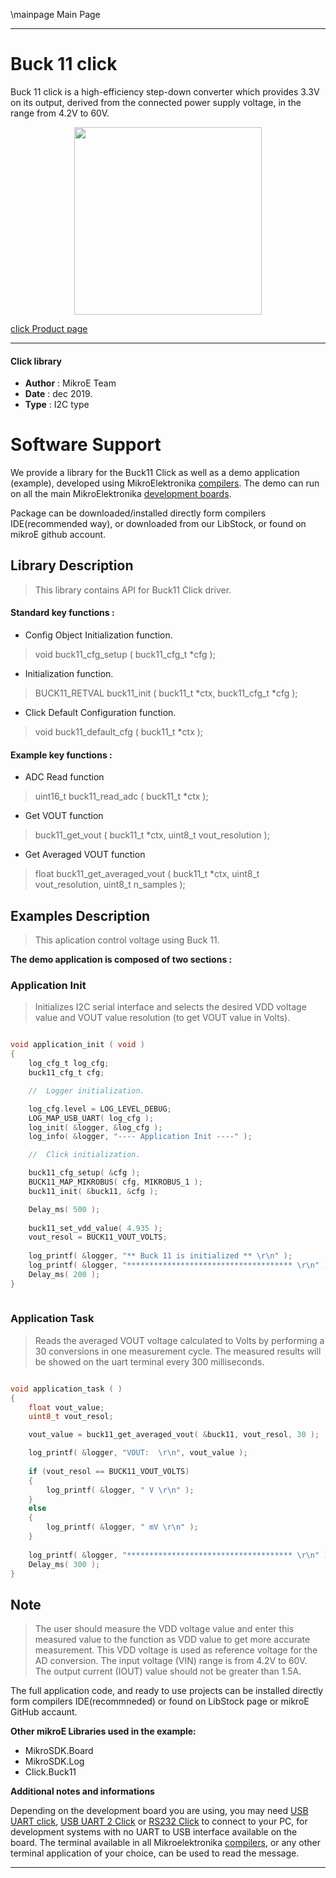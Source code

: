 \mainpage Main Page
 
 

---
# Buck 11 click

Buck 11 click is a high-efficiency step-down converter which provides 3.3V on its output, derived from the connected power supply voltage, in the range from 4.2V to 60V. 

<p align="center">
  <img src="https://download.mikroe.com/images/click_for_ide/buck11_click.png" height=300px>
</p>

[click Product page](https://www.mikroe.com/buck-11-click)

---


#### Click library 

- **Author**        : MikroE Team
- **Date**          : dec 2019.
- **Type**          : I2C type


# Software Support

We provide a library for the Buck11 Click 
as well as a demo application (example), developed using MikroElektronika 
[compilers](https://shop.mikroe.com/compilers). 
The demo can run on all the main MikroElektronika [development boards](https://shop.mikroe.com/development-boards).

Package can be downloaded/installed directly form compilers IDE(recommended way), or downloaded from our LibStock, or found on mikroE github account. 

## Library Description

> This library contains API for Buck11 Click driver.

#### Standard key functions :

- Config Object Initialization function.
> void buck11_cfg_setup ( buck11_cfg_t *cfg ); 
 
- Initialization function.
> BUCK11_RETVAL buck11_init ( buck11_t *ctx, buck11_cfg_t *cfg );

- Click Default Configuration function.
> void buck11_default_cfg ( buck11_t *ctx );


#### Example key functions :

- ADC Read function
> uint16_t buck11_read_adc ( buck11_t *ctx );
 
- Get VOUT function
> buck11_get_vout ( buck11_t *ctx, uint8_t vout_resolution );

- Get Averaged VOUT function
> float buck11_get_averaged_vout ( buck11_t *ctx, uint8_t vout_resolution, uint8_t n_samples );

## Examples Description

> This aplication control voltage using Buck 11.

**The demo application is composed of two sections :**

### Application Init 

> Initializes I2C serial interface and selects the desired VDD voltage value
> and VOUT value resolution (to get VOUT value in Volts).

```c

void application_init ( void )
{
    log_cfg_t log_cfg;
    buck11_cfg_t cfg;

    //  Logger initialization.

    log_cfg.level = LOG_LEVEL_DEBUG;
    LOG_MAP_USB_UART( log_cfg );
    log_init( &logger, &log_cfg );
    log_info( &logger, "---- Application Init ----" );

    //  Click initialization.

    buck11_cfg_setup( &cfg );
    BUCK11_MAP_MIKROBUS( cfg, MIKROBUS_1 );
    buck11_init( &buck11, &cfg );

    Delay_ms( 500 );
    
    buck11_set_vdd_value( 4.935 );
    vout_resol = BUCK11_VOUT_VOLTS;
    
    log_printf( &logger, "** Buck 11 is initialized ** \r\n" );
    log_printf( &logger, "************************************* \r\n" );
    Delay_ms( 200 );
}
  
```

### Application Task

> Reads the averaged VOUT voltage calculated to Volts by performing a 30 conversions
> in one measurement cycle. The measured results will be showed on the uart terminal every 300 milliseconds.

```c

void application_task ( )
{
    float vout_value;
    uint8_t vout_resol;

    vout_value = buck11_get_averaged_vout( &buck11, vout_resol, 30 );

    log_printf( &logger, "VOUT:  \r\n", vout_value );
    
    if (vout_resol == BUCK11_VOUT_VOLTS)
    {
        log_printf( &logger, " V \r\n" );
    }
    else
    {
        log_printf( &logger, " mV \r\n" );
    }
    
    log_printf( &logger, "************************************* \r\n" );
    Delay_ms( 300 );
}

```

## Note

> The user should measure the VDD voltage value and enter this measured value to the function as VDD value to get
> more accurate measurement. This VDD voltage is used as reference voltage for the AD conversion.
> The input voltage (VIN) range is from 4.2V to 60V.
> The output current (IOUT) value should not be greater than 1.5A.

The full application code, and ready to use projects can be  installed directly form compilers IDE(recommneded) or found on LibStock page or mikroE GitHub accaunt.

**Other mikroE Libraries used in the example:** 

- MikroSDK.Board
- MikroSDK.Log
- Click.Buck11

**Additional notes and informations**

Depending on the development board you are using, you may need 
[USB UART click](https://shop.mikroe.com/usb-uart-click), 
[USB UART 2 Click](https://shop.mikroe.com/usb-uart-2-click) or 
[RS232 Click](https://shop.mikroe.com/rs232-click) to connect to your PC, for 
development systems with no UART to USB interface available on the board. The 
terminal available in all Mikroelektronika 
[compilers](https://shop.mikroe.com/compilers), or any other terminal application 
of your choice, can be used to read the message.



---
